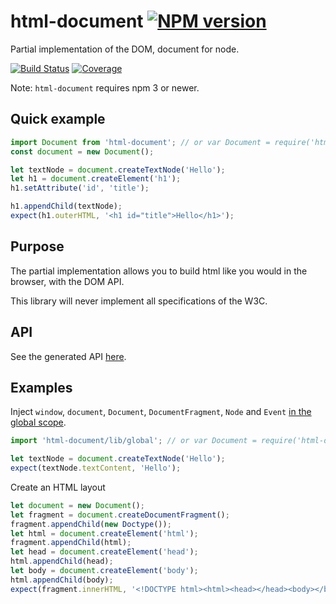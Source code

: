 # html-document [![NPM version][npm-image]][npm-url]

Partial implementation of the DOM, document for node.

[![Build Status][build-status-image]][build-status-url] [![Coverage][coverage-image]][coverage-url]

Note: `html-document` requires npm 3 or newer.

## Quick example

```js
import Document from 'html-document'; // or var Document = require('html-document');
const document = new Document();

let textNode = document.createTextNode('Hello');
let h1 = document.createElement('h1');
h1.setAttribute('id', 'title');

h1.appendChild(textNode);
expect(h1.outerHTML, '<h1 id="title">Hello</h1>');
```

## Purpose

The partial implementation allows you to build html like you would in the browser, with the DOM API.

This library will never implement all specifications of the W3C.

## API

See the generated API [here](http://christophehurpeau.github.io/html-document/docs/).

## Examples

Inject `window`, `document`, `Document`, `DocumentFragment`, `Node` and `Event` [in the global scope](src/global.js).

```js
import 'html-document/lib/global'; // or var Document = require('html-document/lib/global');

let textNode = document.createTextNode('Hello');
expect(textNode.textContent, 'Hello');
```

Create an HTML layout

```js
let document = new Document();
let fragment = document.createDocumentFragment();
fragment.appendChild(new Doctype());
let html = document.createElement('html');
fragment.appendChild(html);
let head = document.createElement('head');
html.appendChild(head);
let body = document.createElement('body');
html.appendChild(body);
expect(fragment.innerHTML, '<!DOCTYPE html><html><head></head><body></body></html>');
```


[npm-image]: https://img.shields.io/npm/v/html-document.svg?style=flat-square
[npm-url]: https://npmjs.org/package/html-document
[build-status-image]: https://img.shields.io/circleci/project/christophehurpeau/html-document/master.svg?style=flat-square
[build-status-url]: https://circleci.com/gh/christophehurpeau/html-document
[coverage-image]: https://img.shields.io/coveralls/christophehurpeau/html-document/master.svg?style=flat-square
[coverage-url]: http://christophehurpeau.github.io/html-document/coverage/lcov-report/
